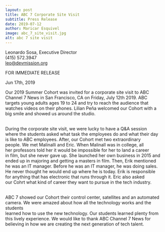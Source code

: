 ```yaml
---
layout: post
title: ABC 7 Corporate Site Visit
subtitle: Press Release
date: 2019-07-12
author: Maricar Esquivel
image: abc_7_site_visit.jpg
alt: abc 7 site visit
---
```

Leonardo Sosa, Executive Director<br>
(415) 572.3947<br>
leo@devmission.org<br>

FOR IMMEDIATE RELEASE<br>

Jun 17th, 2019<br>


Our 2019 Summer Cohort was invited for a corporate site visit to ABC<br>
Channel 7 News in San Francisco, CA on Friday, July 12th 2019. ABC <br>
targets young adults ages 19 to 24 and try to reach the audience that<br>
watches videos on their phones. Lilian Peña welcomed our Cohort with a<br>
big smile and showed us around the studio.<br><br>

During the corporate site visit, we were lucky to have a Q&A session<br>
where the students asked what task the employees do and what their day<br>
is like to ABC employees. After, our Cohort met two extraordinary<br>
people. We met Malinalli and Eric. When Malinall was in college, all<br>
her professors told her it would be impossible for her to land a career<br>
in film, but she never gave up. She launched her own business in 2015 and<br>
ended up in majoring and getting a masters in film. Then, Erik mentioned<br>
he was an IT manager. Before he was an IT manager, he was doing sales.<br>
He never thought he would end up where he is today. Erik is responsible<br>
for anything that has electronic that runs through it. Eric also asked<br>
our Cohrt what kind of career they want to pursue in the tech industry.<br><br>

ABC 7 showed our Cohort their control center, satellites and an automated<br>
camera. We were amazed about how all the technology works and the students<br>
learned how to use the new technology. Our students learned plenty from<br>
this lively experience. We would like to thank ABC Channel 7 News for<br>
believing in how we are creating the next generation of tech talent.<br><br>
